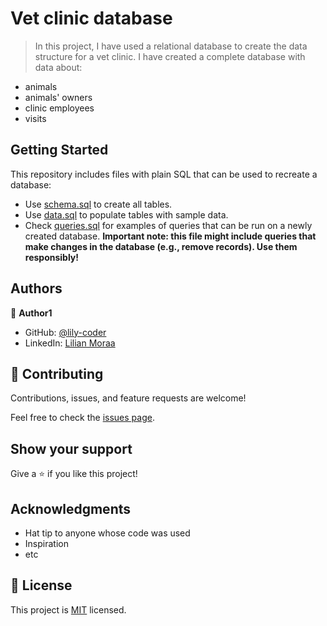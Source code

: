 # Vet clinic database

> In this project, I have used a relational database to create the data structure for a vet clinic. I have created a complete database with data about:

- animals
- animals' owners
- clinic employees
- visits

## Getting Started

This repository includes files with plain SQL that can be used to recreate a database:

- Use [schema.sql](./schema.sql) to create all tables.
- Use [data.sql](./data.sql) to populate tables with sample data.
- Check [queries.sql](./queries.sql) for examples of queries that can be run on a newly created database. **Important note: this file might include queries that make changes in the database (e.g., remove records). Use them responsibly!**


## Authors

👤 **Author1**

- GitHub: [@lily-coder](https://github.com/lily-coder/)
- LinkedIn: [Lilian Moraa](https://www.linkedin.com/in/lilian-moraa-99950b1b8/)

## 🤝 Contributing

Contributions, issues, and feature requests are welcome!

Feel free to check the [issues page](https://github.com/lily-coder/vet-clinic/issues).

## Show your support

Give a ⭐️ if you like this project!

## Acknowledgments

- Hat tip to anyone whose code was used
- Inspiration
- etc

## 📝 License

This project is [MIT](./LICENSE) licensed.
